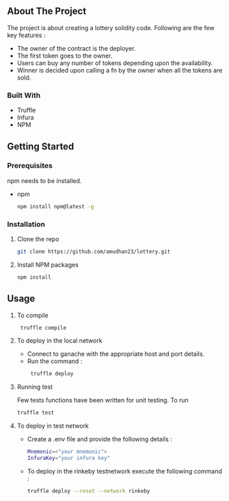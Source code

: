 
<!-- ABOUT THE PROJECT -->
## About The Project

The project is about creating a lottery solidity code.
Following are the few key features :
* The owner of the contract is the deployer.
* The first token goes to the owner.
* Users can buy any number of tokens depending upon the availability.
* Winner is decided upon calling a fn by the owner when all the tokens are sold.

### Built With

* Truffle
* Infura
* NPM



<!-- GETTING STARTED -->
## Getting Started


### Prerequisites

npm needs to be installed.
* npm
  ```sh
  npm install npm@latest -g
  ```

### Installation


1. Clone the repo
   ```sh
   git clone https://github.com/amudhan23/lottery.git
   ```
2. Install NPM packages
   ```sh
   npm install
   ```


<!-- USAGE EXAMPLES -->
## Usage

1. To compile
   ```sh
    truffle compile
    ```
2. To deploy in the local network
    * Connect to ganache with the appropriate host and port details.
    * Run the command :
      ```sh
       truffle deploy
       ```

2. Running test

   Few tests functions have been written for unit testing.
   To run
   ```sh
   truffle test
   ```

3. To deploy in test network
   * Create a .env file and provide the following details :
        ```sh
        Mnemonic=<"your mnemonic">    
        InfuraKey="your infura key"
        ```
   * To deploy in the rinkeby testnetwork execute the following command :
       ```sh
       truffle deploy --reset --network rinkeby
       ```
